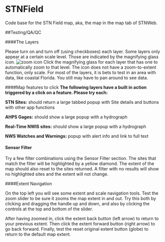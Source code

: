# STNField
Code base for the STN Field map, aka, the map in the map tab of STNWeb.


##Testing/QA/QC 

####The Layers
 
Please turn on and turn off (using checkboxes) each layer. Some layers only appear at a certain scale level. Those are indicated by the magnifying glass icon. ![zoom icon](https://raw.githubusercontent.com/USGS-WiM/STNField/master/images/zoom.gif)   Click the magnifying glass for each layer that has one to automatically zoom to that level. The icon does not have a zoom-to-extent function, only scale. For most of the layers, it is bets to test in an area with data, like coastal Florida. You still may have to pan around to see data. 

####Map features to click
**The following layers have a built in action triggered by a click on a feature. Please try each:**

**STN Sites:** should return a large tabbed popup with Site details and buttons with other app functions

**AHPS Gages:** should show a large popup with a hydrograph

**Real-Time NWIS sites:** should show a large popup with a hydrograph 

**NWS Watches and Warnings:** popup with alert info and link to full text


#### Sensor Filter

Try a few filter combinations using the Sensor Filter section. The sites that match the filter will be highlighted by a yellow diamond. The extent of the map should also reset to the sites returned. A filter with no results will show no highlighted sites and the extent will not change. 

####Extent Navigation

On the top left you will see some extent and scale navigation tools. Test the zoom slider to be sure it zooms the map extent in and out. Try this both by clicking and dragging the handle up and down, and also by clicking the controls at the top and bottom of the slider. 

After having zoomed in, click the extent back button (left arrow) to return to your previous extent. Then click the extent forward button (right arrow) to go back forward. Finally, test the reset original extent button (globe) to return to the default map extent.

